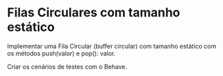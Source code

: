 # Filas Circulares com tamanho estático
Implementar uma Fila Circular (buffer circular) com tamanho estático com os métodos push(valor) e pop(): valor.

Criar os cenários de testes com o Behave.